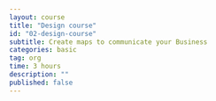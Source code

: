 ```yaml
---
layout: course
title: "Design course"
id: "02-design-course"
subtitle: Create maps to communicate your Business
categories: basic
tag: org
time: 3 hours
description: ""
published: false
---
```

